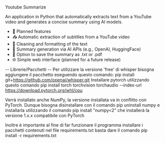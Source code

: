 Youtube Summarize

An application in Python that automatically extracts text from a YouTube video and generates a concise summary using AI models.

- 📌 Planned features
- 📥 Automatic extraction of subtitles from a YouTube video
- 📝 Cleaning and formatting of the text
- 🤖 Summary generation via AI APIs (e.g., OpenAI, HuggingFace)
- 💾 Option to save the summary as .txt or .pdf
- 🌐 Simple web interface (planned for a future release)

-- Librerie/Pacchetti -- 
Per utilizzare la versione 'free' di whisper bisogna aggiungere il pacchetto eseguendo questo comando: pip install git+https://github.com/openai/whisper.git
Installare pytorch utilizzando questo comando pip install torch torchvision torchaudio --index-url https://download.pytorch.org/whl/cpu

Verrà installato anche NumPy, la versione installata va in conflitto con PyTorch.
Dunque bisogna disinstallare con il comando pip uninstall numpy 
e installarla utilizzando il comando pip install "numpy<2" che installerà la versione 1.x.x 
compatibile con PyTorch

Inoltre è importante al fine di far funzionare il programma installare i pacchetti 
contenuti nel file requirements.txt
basta dare il comando pip install -r requirements.txt



